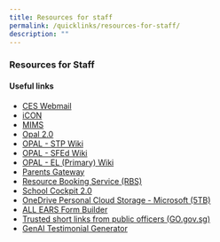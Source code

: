 ```yaml
---
title: Resources for staff
permalink: /quicklinks/resources-for-staff/
description: ""
---
```

### Resources for Staff

#### Useful links

* [CES Webmail](https://schools.gov.sg/owa/)
* [iCON](https://icon.moe.edu.sg/) 
* [MIMS](https://idp.mims.moe.gov.sg/nidp/saml2/sso)
* [Opal 2.0](https://www.opal2.moe.edu.sg/app/learner) 
* [OPAL - STP Wiki](https://go.gov.sg/stp)
* [OPAL - SFEd Wiki](https://www.opal2.moe.edu.sg/csl/content/perma?id=52845)
* [OPAL - EL (Primary) Wiki](https://go.gov.sg/elpriwiki)
* [Parents Gateway](https://pg.moe.edu.sg/)
* [Resource Booking Service (RBS)](https://rbs.avero-tech.com/login.html)
* [School Cockpit 2.0](https://schoolcockpit.moe.gov.sg/)
* [OneDrive Personal Cloud Storage - Microsoft (5TB)](https://onedrive.live.com/about/en-us/signin/)
* [ALL EARS Form Builder](https://forms.moe.edu.sg/)
* [Trusted short links from public officers (GO.gov.sg)](https://go.gov.sg/#/)
* [GenAI Testimonial Generator](https://go.gov.sg/appraiser)